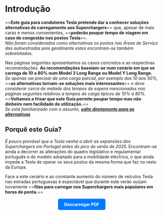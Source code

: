 # Introdução

==**Este guia para condutores Tesla pretende dar a conhecer soluções alternativas de carregamento aos Superchargers**== que, apesar de mais caras e menos convenientes, ==**poderão poupar tempo de viagem em caso de congestão nos postos Tesla**==.  
_Não foram considerados como alternativas os postos nas Áreas de Serviço das autoestradas pois geralmente estes encontram-se também sobrelotados._

Nas páginas seguintes apresentamos os casos concretos e as respectivas recomendações. 
**As recomendações baseiam-se num cenário em que se carrega de 10 a 80% num Model 3 Long Range ou Model Y Long Range.**  
_Se apenas vai precisar de uma carga parcial, por exemplo dos 10 aos 50%,_ ==**as alternativas tornam-se soluções mais interessantes**== _e deve considerar cerca de metade dos tempos de espera mencionados nas páginas seguintes relativos a tempos de carga típicos de 10% a 80%._  
==**Voltamos a frisar que este Guia permite poupar tempo mas não dinheiro nem facilidade de utilização.**==  
_Se está familiarizado com o assunto, **[salte diretamente para as alternativas](locations/fatima.md)**_

## Porquê este Guia?

_É pouco provável que a Tesla venha a abrir as expansões dos Superchargers em Portugal antes do pico do verão de 2025._ 
Encontram-se ainda a decorrer as alterações do quadro legislativo e regulamentar português e do modelo adoptado para a mobilidade eléctrica, o que ainda impede a Tesla de operar os seus postos da mesma forma que faz no resto da Europa.

Face a este cenário e ao constante aumento do número de veículos Tesla nas estradas portuguesas é expectável que durante este verão surjam novamente  ==**filas para carregar nos Superchargers mais populares em horas de ponta.**==


<div style="text-align:center;">
  <a href="https://cdn.shopify.com/s/files/1/0612/1632/5827/files/Guia_alternativas_aos_SuperChargers_para_o_Verao_de_2025.pdf?v=1752079913" download style="display:inline-block;padding:10px 20px;background:#007bff;color:#fff;text-decoration:none;border-radius:5px;font-weight:bold;">Descarregar PDF</a>
</div>

